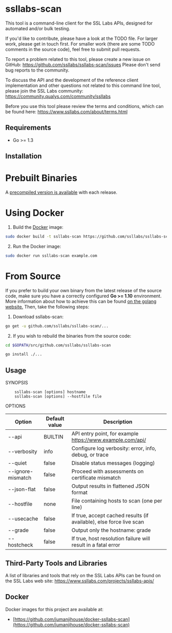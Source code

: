 ssllabs-scan
============

This tool is a command-line client for the SSL Labs APIs, designed for
automated and/or bulk testing.

If you'd like to contribute, please have a look at the TODO file. For larger work,
please get in touch first. For smaller work (there are some TODO comments in the
source code), feel free to submit pull requests.

To report a problem related to this tool, please create a new issue on GitHub: https://github.com/ssllabs/ssllabs-scan/issues
Please don't send bug reports to the community.

To discuss the API and the development of the reference client implementation and other questions not related to this command line tool, please
join the SSL Labs community: https://community.qualys.com/community/ssllabs

Before you use this tool please review the terms and conditions, which can be found here:
https://www.ssllabs.com/about/terms.html

## Requirements

* Go >= 1.3

## Installation

# Prebuilt Binaries

A [precompiled version is available](https://github.com/ssllabs/ssllabs-scan/releases) with each release.

# Using Docker

1. Build the [Docker](https://docs.docker.com/) image:

```bash
sudo docker build -t ssllabs-scan https://github.com/ssllabs/ssllabs-scan.git
```

2. Run the Docker image:

```bash
sudo docker run ssllabs-scan example.com
```

# From Source

If you prefer to build your own binary from the latest release of the source code, make sure you have a correctly configured **Go >= 1.10** environment. More information about how to achieve this can be found [on the golang website.](https://golang.org/doc/install) Then, take the following steps:

1. Download ssllabs-scan:

```bash
go get -u github.com/ssllabs/ssllabs-scan/...
```

2. If you wish to rebuild the binaries from the source code:

```bash
cd $GOPATH/src/github.com/ssllabs/ssllabs-scan

go install ./...
```

## Usage 

SYNOPSIS
```
    ssllabs-scan [options] hostname
    ssllabs-scan [options] --hostfile file
```

OPTIONS

| Option      | Default value | Description |
| ----------- | ------------- | ----------- |
| --api       | BUILTIN       | API entry point, for example https://www.example.com/api/ |
| --verbosity | info          | Configure log verbosity: error, info, debug, or trace |
| --quiet     | false         | Disable status messages (logging) |
| --ignore-mismatch | false   | Proceed with assessments on certificate mismatch |
| --json-flat | false         | Output results in flattened JSON format |
| --hostfile  | none          | File containing hosts to scan (one per line) |
| --usecache  | false         | If true, accept cached results (if available), else force live scan |
| --grade     | false         | Output only the hostname: grade |
| --hostcheck | false         | If true, host resolution failure will result in a fatal error |

## Third-Party Tools and Libraries

A list of libraries and tools that rely on the SSL Labs APIs can be found on the SSL Labs web site: https://www.ssllabs.com/projects/ssllabs-apis/

## Docker

Docker images for this project are available at:

* [https://github.com/jumanjihouse/docker-ssllabs-scan](https://github.com/jumanjihouse/docker-ssllabs-scan)
